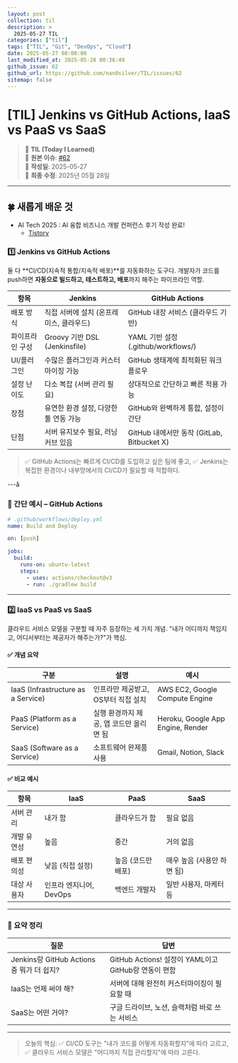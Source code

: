 ```yaml
---
layout: post
collection: til
description: >
  2025-05-27 TIL
categories: ["til"]
tags: ["TIL", "Git", "DevOps", "Cloud"]
date: 2025-05-27 00:00:00
last_modified_at: 2025-05-28 00:36:49
github_issue: 62
github_url: https://github.com/nan0silver/TIL/issues/62
sitemap: false
---
```


# [TIL] Jenkins vs GitHub Actions, IaaS vs PaaS vs SaaS

> 📝 **TIL (Today I Learned)**  
> 🔗 **원본 이슈**: [#62](https://github.com/nan0silver/TIL/issues/62)  
> 📅 **작성일**: 2025-05-27  
> 🔄 **최종 수정**: 2025년 05월 28일

---

## 🍀 새롭게 배운 것

- AI Tech 2025 : AI 융합 비즈니스 개발 컨퍼런스 후기 작성 완료!
  - [Tistory](https://silvernh.tistory.com/3)

### 1️⃣ **Jenkins vs GitHub Actions**

둘 다 \*\*CI/CD(지속적 통합/지속적 배포)\*\*를 자동화하는 도구다.
개발자가 코드를 push하면 **자동으로 빌드하고, 테스트하고, 배포**까지 해주는 파이프라인 역할.

| 항목            | Jenkins                                 | GitHub Actions                             |
| --------------- | --------------------------------------- | ------------------------------------------ |
| 배포 방식       | 직접 서버에 설치 (온프레미스, 클라우드) | GitHub 내장 서비스 (클라우드 기반)         |
| 파이프라인 구성 | Groovy 기반 DSL (Jenkinsfile)           | YAML 기반 설정 (.github/workflows/)        |
| UI/플러그인     | 수많은 플러그인과 커스터마이징 가능     | GitHub 생태계에 최적화된 워크플로우        |
| 설정 난이도     | 다소 복잡 (서버 관리 필요)              | 상대적으로 간단하고 빠른 적용 가능         |
| 장점            | 유연한 환경 설정, 다양한 툴 연동 가능   | GitHub와 완벽하게 통합, 설정이 간단        |
| 단점            | 서버 유지보수 필요, 러닝커브 있음       | GitHub 내에서만 동작 (GitLab, Bitbucket X) |

> ✅ GitHub Actions는 빠르게 CI/CD를 도입하고 싶은 팀에 좋고,
> ✅ Jenkins는 복잡한 환경이나 내부망에서의 CI/CD가 필요할 때 적합하다.

---å

### 🧪 간단 예시 – GitHub Actions

```yaml
# .github/workflows/deploy.yml
name: Build and Deploy

on: [push]

jobs:
  build:
    runs-on: ubuntu-latest
    steps:
      - uses: actions/checkout@v3
      - run: ./gradlew build
```

---

### 2️⃣ **IaaS vs PaaS vs SaaS**

클라우드 서비스 모델을 구분할 때 자주 등장하는 세 가지 개념.
"내가 어디까지 책임지고, 어디서부터는 제공자가 해주는가?"가 핵심.

#### ✅ 개념 요약

| 구분                               | 설명                                    | 예시                              |
| ---------------------------------- | --------------------------------------- | --------------------------------- |
| IaaS (Infrastructure as a Service) | 인프라만 제공받고, OS부터 직접 설치     | AWS EC2, Google Compute Engine    |
| PaaS (Platform as a Service)       | 실행 환경까지 제공, 앱 코드만 올리면 됨 | Heroku, Google App Engine, Render |
| SaaS (Software as a Service)       | 소프트웨어 완제품 사용                  | Gmail, Notion, Slack              |

#### ✅ 비교 예시

| 항목        | IaaS                    | PaaS               | SaaS                       |
| ----------- | ----------------------- | ------------------ | -------------------------- |
| 서버 관리   | 내가 함                 | 클라우드가 함      | 필요 없음                  |
| 개발 유연성 | 높음                    | 중간               | 거의 없음                  |
| 배포 편의성 | 낮음 (직접 설정)        | 높음 (코드만 배포) | 매우 높음 (사용만 하면 됨) |
| 대상 사용자 | 인프라 엔지니어, DevOps | 백엔드 개발자      | 일반 사용자, 마케터 등     |

---

### 🧠 요약 정리

| 질문                                      | 답변                                                 |
| ----------------------------------------- | ---------------------------------------------------- |
| Jenkins랑 GitHub Actions 중 뭐가 더 쉽지? | GitHub Actions! 설정이 YAML이고 GitHub랑 연동이 편함 |
| IaaS는 언제 써야 해?                      | 서버에 대해 완전히 커스터마이징이 필요할 때          |
| SaaS는 어떤 거야?                         | 구글 드라이브, 노션, 슬랙처럼 바로 쓰는 서비스       |

---

> 오늘의 핵심:
> ✅ CI/CD 도구는 "내가 코드를 어떻게 자동화할지"에 따라 고르고,
> ✅ 클라우드 서비스 모델은 "어디까지 직접 관리할지"에 따라 고른다.
